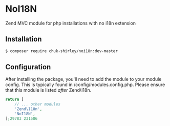 # NoI18N
Zend MVC module for php installations with no i18n extension

## Installation
```bash
$ composer require chuk-shirley/noi18n:dev-master
```

## Configuration
After installing the package, you'll need to add the module to your module config. This is typically found in /config/modules.config.php. Please ensure that this module is listed _after_ Zend\I18n.
```php
return [
    // ... other modules
    'Zend\I18n',
    'NoI18N',
];29783 231586
```
